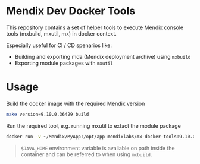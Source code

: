 # Mendix Dev Docker Tools

This repository contains a set of helper tools to execute Mendix console tools (mxbuild, mxutil, mx) in docker context.

Especially useful for CI / CD spenarios like:
* Building and exporting mda (Mendix deployment archive) using `mxbuild`
* Exporting module packages with `mxutil`

# Usage

Build the docker image with the required Mendix version

```sh
make version=9.10.0.36429 build
```

Run the required tool, e.g. running mxutil to extact the module package
```sh
docker run -v ~/Mendix/MyApp:/opt/app mendixlabs/mx-docker-tools:9.10.0.36429 mxutil.exe create-module-package --package-dir /opt/app/packages/ /opt/app/App.mpr "MyModule"
```

> `$JAVA_HOME` environment variable is avaliable on path inside the container and can be referred to when using `mxbuild`.
